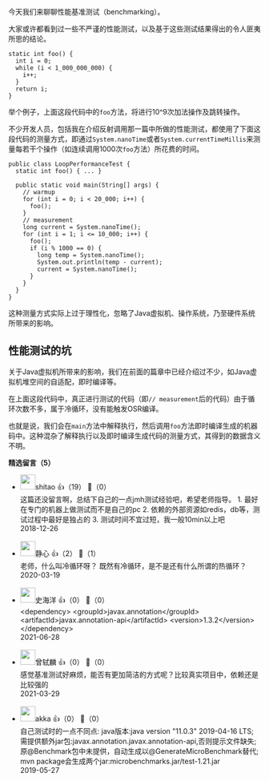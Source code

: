 今天我们来聊聊性能基准测试（benchmarking）。

大家或许都看到过一些不严谨的性能测试，以及基于这些测试结果得出的令人匪夷所思的结论。

```
static int foo() {
  int i = 0;
  while (i < 1_000_000_000) {
    i++;
  }
  return i;
}
```

举个例子，上面这段代码中的`foo`方法，将进行10^9次加法操作及跳转操作。

不少开发人员，包括我在介绍反射调用那一篇中所做的性能测试，都使用了下面这段代码的测量方式，即通过`System.nanoTime`或者`System.currentTimeMillis`来测量每若干个操作（如连续调用1000次`foo`方法）所花费的时间。

```
public class LoopPerformanceTest {
  static int foo() { ... }

  public static void main(String[] args) {
    // warmup
    for (int i = 0; i < 20_000; i++) {
      foo();
    }
    // measurement
    long current = System.nanoTime();
    for (int i = 1; i <= 10_000; i++) {
      foo();
      if (i % 1000 == 0) {
        long temp = System.nanoTime();
        System.out.println(temp - current);
        current = System.nanoTime();
      }
    }
  }
}
```

这种测量方式实际上过于理性化，忽略了Java虚拟机、操作系统，乃至硬件系统所带来的影响。

## 性能测试的坑

关于Java虚拟机所带来的影响，我们在前面的篇章中已经介绍过不少，如Java虚拟机堆空间的自适配，即时编译等。

在上面这段代码中，真正进行测试的代码（即`// measurement`后的代码）由于循环次数不多，属于冷循环，没有能触发OSR编译。

也就是说，我们会在`main`方法中解释执行，然后调用`foo`方法即时编译生成的机器码中。这种混杂了解释执行以及即时编译生成代码的测量方式，其得到的数据含义不明。
<div><strong>精选留言（5）</strong></div><ul>
<li><img src="https://static001.geekbang.org/account/avatar/00/10/49/06/b90049f4.jpg" width="30px"><span>shitao</span> 👍（19） 💬（0）<div>这篇还没留言啊，总结下自己的一点jmh测试经验吧，希望老师指导。
1. 最好在专门的机器上做测试而不是自己的pc
2. 依赖的外部资源如redis，db等，测试过程中最好是独占的
3. 测试时间不宜过短，我一般10min以上吧</div>2018-12-26</li><br/><li><img src="https://static001.geekbang.org/account/avatar/00/14/60/a1/45ffdca3.jpg" width="30px"><span>静心</span> 👍（2） 💬（1）<div>老师，什么叫冷循环呀？
既然有冷循环，是不是还有什么所谓的热循环？</div>2020-03-19</li><br/><li><img src="http://thirdwx.qlogo.cn/mmopen/vi_32/Q0j4TwGTfTKumMwlVcElxg28b0QZibiaDNxN35BDUvSiaMedz6QqVFC6S0Yp4d5FUicKUV4whGK0lov7fiaicJJnhhRQ/132" width="30px"><span>史海洋</span> 👍（0） 💬（0）<div>       &lt;dependency&gt;
            &lt;groupId&gt;javax.annotation&lt;&#47;groupId&gt;
            &lt;artifactId&gt;javax.annotation-api&lt;&#47;artifactId&gt;
            &lt;version&gt;1.3.2&lt;&#47;version&gt;
        &lt;&#47;dependency&gt;</div>2021-06-28</li><br/><li><img src="https://static001.geekbang.org/account/avatar/00/16/25/7f/473d5a77.jpg" width="30px"><span>曾轼麟</span> 👍（0） 💬（0）<div>感觉基准测试好麻烦，能否有更加简洁的方式呢？比较真实项目中，依赖还是比较强的</div>2021-03-29</li><br/><li><img src="https://static001.geekbang.org/account/avatar/00/11/f9/fc/f01e160f.jpg" width="30px"><span>akka</span> 👍（0） 💬（0）<div>自己测试时的一点不同点:
java版本:java version &quot;11.0.3&quot; 2019-04-16 LTS;
需提供额外jar包:javax.annotation.javax.annotation-api,否则提示文件缺失;
原@Benchmark包中未提供，自动生成以@GenerateMicroBenchmark替代;
mvn package会生成两个jar:microbenchmarks.jar&#47;test-1.21.jar</div>2019-05-27</li><br/>
</ul>